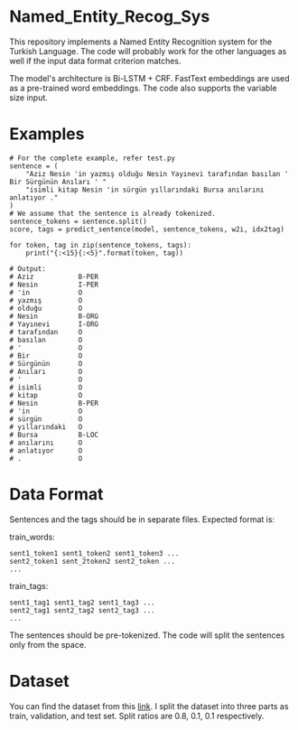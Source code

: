 # Named_Entity_Recog_Sys

This repository implements a Named Entity Recognition system for the Turkish Language. The code will probably work for the other languages as well if the input data format criterion matches.

The model's architecture is Bi-LSTM + CRF. FastText embeddings are used as a pre-trained word embeddings. The code also supports the variable size input.

# Examples
```
# For the complete example, refer test.py
sentence = (
    "Aziz Nesin 'in yazmış olduğu Nesin Yayınevi tarafından basılan ' Bir Sürgünün Anıları ' "
    "isimli kitap Nesin 'in sürgün yıllarındaki Bursa anılarını anlatıyor ."
)
# We assume that the sentence is already tokenized.
sentence_tokens = sentence.split()
score, tags = predict_sentence(model, sentence_tokens, w2i, idx2tag)

for token, tag in zip(sentence_tokens, tags):
    print("{:<15}{:<5}".format(token, tag))

# Output:
# Aziz           B-PER
# Nesin          I-PER
# 'in            O
# yazmış         O
# olduğu         O
# Nesin          B-ORG
# Yayınevi       I-ORG
# tarafından     O
# basılan        O
# '              O
# Bir            O
# Sürgünün       O
# Anıları        O
# '              O
# isimli         O
# kitap          O
# Nesin          B-PER
# 'in            O
# sürgün         O
# yıllarındaki   O
# Bursa          B-LOC
# anılarını      O
# anlatıyor      O
# .              O
```
# Data Format
Sentences and the tags should be in separate files. Expected format is:

train_words:
```
sent1_token1 sent1_token2 sent1_token3 ...
sent2_token1 sent_2token2 sent2_token ...
...
```

train_tags:
```
sent1_tag1 sent1_tag2 sent1_tag3 ...
sent2_tag1 sent2_tag2 sent2_tag3 ...
...
```
The sentences should be pre-tokenized. The code will split the sentences only from the space.

# Dataset
You can find the dataset from this [link](https://github.com/stefan-it/turkish-bert/issues/10#issuecomment-604907879). I split the dataset into three parts as train, validation, and test set. Split ratios are 0.8, 0.1, 0.1 respectively.






